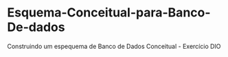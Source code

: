 # Esquema-Conceitual-para-Banco-De-dados
Construindo um espequema de Banco de Dados Conceitual - Exercício DIO
